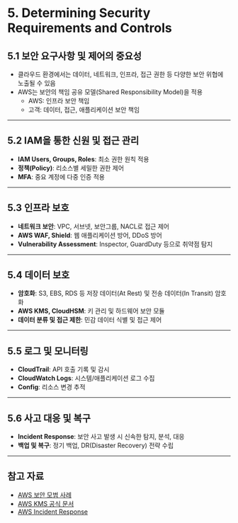 # 5. Determining Security Requirements and Controls

## 5.1 보안 요구사항 및 제어의 중요성

- 클라우드 환경에서는 데이터, 네트워크, 인프라, 접근 권한 등 다양한 보안 위협에 노출될 수 있음
- AWS는 보안의 책임 공유 모델(Shared Responsibility Model)을 적용  
  - AWS: 인프라 보안 책임  
  - 고객: 데이터, 접근, 애플리케이션 보안 책임

---

## 5.2 IAM을 통한 신원 및 접근 관리

- **IAM Users, Groups, Roles**: 최소 권한 원칙 적용
- **정책(Policy)**: 리소스별 세밀한 권한 제어
- **MFA**: 중요 계정에 다중 인증 적용

---

## 5.3 인프라 보호

- **네트워크 보안**: VPC, 서브넷, 보안그룹, NACL로 접근 제어
- **AWS WAF, Shield**: 웹 애플리케이션 방어, DDoS 방어
- **Vulnerability Assessment**: Inspector, GuardDuty 등으로 취약점 탐지

---

## 5.4 데이터 보호

- **암호화**: S3, EBS, RDS 등 저장 데이터(At Rest) 및 전송 데이터(In Transit) 암호화
- **AWS KMS, CloudHSM**: 키 관리 및 하드웨어 보안 모듈
- **데이터 분류 및 접근 제한**: 민감 데이터 식별 및 접근 제어

---

## 5.5 로그 및 모니터링

- **CloudTrail**: API 호출 기록 및 감시
- **CloudWatch Logs**: 시스템/애플리케이션 로그 수집
- **Config**: 리소스 변경 추적

---

## 5.6 사고 대응 및 복구

- **Incident Response**: 보안 사고 발생 시 신속한 탐지, 분석, 대응
- **백업 및 복구**: 정기 백업, DR(Disaster Recovery) 전략 수립

---

## 참고 자료

- [AWS 보안 모범 사례](https://docs.aws.amazon.com/ko_kr/securityhub/latest/userguide/securityhub-standards-fsbp.html)
- [AWS KMS 공식 문서](https://docs.aws.amazon.com/ko_kr/kms/latest/developerguide/overview.html)
- [AWS Incident Response](https://aws.amazon.com/ko/security/incident-response/)
